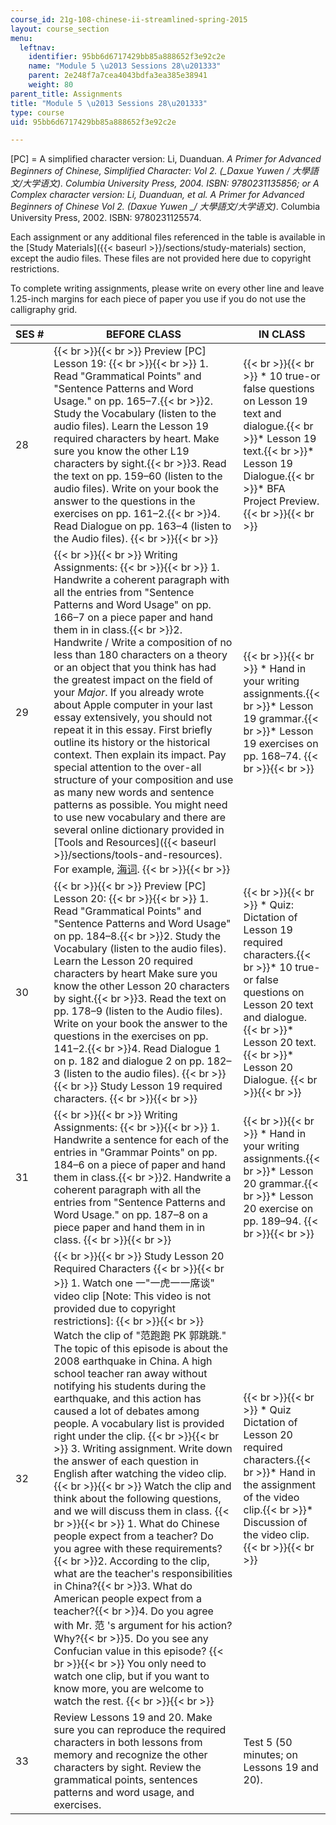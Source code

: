 ```yaml
---
course_id: 21g-108-chinese-ii-streamlined-spring-2015
layout: course_section
menu:
  leftnav:
    identifier: 95bb6d6717429bb85a888652f3e92c2e
    name: "Module 5 \u2013 Sessions 28\u201333"
    parent: 2e248f7a7cea4043bdfa3ea385e38941
    weight: 80
parent_title: Assignments
title: "Module 5 \u2013 Sessions 28\u201333"
type: course
uid: 95bb6d6717429bb85a888652f3e92c2e

---
```


\[PC\] = A simplified character version: Li, Duanduan. _A Primer for Advanced Beginners of Chinese, Simplified Character: Vol 2. (__Daxue Yuwen / 大學語文/大学语文)._ Columbia University Press, 2004. ISBN: 9780231135856; or A Complex character version: Li, Duanduan, et al. _A Primer for Advanced Beginners of Chinese Vol 2._ (_Daxue Yuwen_ __/ 大學語文/大学语文_)_. Columbia University Press, 2002. ISBN: 9780231125574.

Each assignment or any additional files referenced in the table is available in the [Study Materials]({{< baseurl >}}/sections/study-materials) section, except the audio files. These files are not provided here due to copyright restrictions.

To complete writing assignments, please write on every other line and leave 1.25-inch margins for each piece of paper you use if you do not use the calligraphy grid.

| SES # | BEFORE CLASS | IN CLASS |
| --- | --- | --- |
| 28 |  {{< br >}}{{< br >}} Preview \[PC\] Lesson 19: {{< br >}}{{< br >}} 1.  Read "Grammatical Points" and "Sentence Patterns and Word Usage." on pp. 165–7.{{< br >}}2.  Study the Vocabulary (listen to the audio files). Learn the Lesson 19 required characters by heart. Make sure you know the other L19 characters by sight.{{< br >}}3.  Read the text on pp. 159–60 (listen to the audio files). Write on your book the answer to the questions in the exercises on pp. 161–2.{{< br >}}4.  Read Dialogue on pp. 163–4 (listen to the Audio files). {{< br >}}{{< br >}}  |  {{< br >}}{{< br >}} *   10 true-or false questions on Lesson 19 text and dialogue.{{< br >}}*   Lesson 19 text.{{< br >}}*   Lesson 19 Dialogue.{{< br >}}*   BFA Project Preview. {{< br >}}{{< br >}}  |
| 29 |  {{< br >}}{{< br >}} Writing Assignments: {{< br >}}{{< br >}} 1.  Handwrite a coherent paragraph with all the entries from "Sentence Patterns and Word Usage" on pp. 166–7 on a piece paper and hand them in in class.{{< br >}}2.  Handwrite / Write a composition of no less than 180 characters on a theory or an object that you think has had the greatest impact on the field of your _Major_. If you already wrote about Apple computer in your last essay extensively, you should not repeat it in this essay. First briefly outline its history or the historical context. Then explain its impact. Pay special attention to the over-all structure of your composition and use as many new words and sentence patterns as possible. You might need to use new vocabulary and there are several online dictionary provided in [Tools and Resources]({{< baseurl >}}/sections/tools-and-resources). For example, [海词](http://dict.cn/). {{< br >}}{{< br >}}  |  {{< br >}}{{< br >}} *   Hand in your writing assignments.{{< br >}}*   Lesson 19 grammar.{{< br >}}*   Lesson 19 exercises on pp. 168–74. {{< br >}}{{< br >}}  |
| 30 |  {{< br >}}{{< br >}} Preview \[PC\] Lesson 20: {{< br >}}{{< br >}} 1.  Read "Grammatical Points" and "Sentence Patterns and Word Usage" on pp. 184–8.{{< br >}}2.  Study the Vocabulary (listen to the audio files). Learn the Lesson 20 required characters by heart Make sure you know the other Lesson 20 characters by sight.{{< br >}}3.  Read the text on pp. 178–9 (listen to the Audio files). Write on your book the answer to the questions in the exercises on pp. 141–2.{{< br >}}4.  Read Dialogue 1 on p. 182 and dialogue 2 on pp. 182–3 (listen to the audio files). {{< br >}}{{< br >}} Study Lesson 19 required characters. {{< br >}}{{< br >}}  |  {{< br >}}{{< br >}} *   Quiz: Dictation of Lesson 19 required characters.{{< br >}}*   10 true-or false questions on Lesson 20 text and dialogue.{{< br >}}*   Lesson 20 text.{{< br >}}*   Lesson 20 Dialogue. {{< br >}}{{< br >}}  |
| 31 |  {{< br >}}{{< br >}} Writing Assignments: {{< br >}}{{< br >}} 1.  Handwrite a sentence for each of the entries in "Grammar Points" on pp. 184–6 on a piece of paper and hand them in class.{{< br >}}2.  Handwrite a coherent paragraph with all the entries from "Sentence Patterns and Word Usage." on pp. 187–8 on a piece paper and hand them in in class. {{< br >}}{{< br >}}  |  {{< br >}}{{< br >}} *   Hand in your writing assignments.{{< br >}}*   Lesson 20 grammar.{{< br >}}*   Lesson 20 exercise on pp. 189–94. {{< br >}}{{< br >}}  |
| 32 |  {{< br >}}{{< br >}} Study Lesson 20 Required Characters {{< br >}}{{< br >}} 1.  Watch one ⼀"一虎⼀一席谈" video clip \[Note: This video is not provided due to copyright restrictions\]: {{< br >}}{{< br >}} Watch the clip of "范跑跑 PK 郭跳跳." The topic of this episode is about the 2008 earthquake in China. A high school teacher ran away without notifying his students during the earthquake, and this action has caused a lot of debates among people. A vocabulary list is provided right under the clip. {{< br >}}{{< br >}} 3.  Writing assignment. Write down the answer of each question in English after watching the video clip. {{< br >}}{{< br >}} Watch the clip and think about the following questions, and we will discuss them in class. {{< br >}}{{< br >}} 1.  What do Chinese people expect from a teacher? Do you agree with these requirements?{{< br >}}2.  According to the clip, what are the teacher's responsibilities in China?{{< br >}}3.  What do American people expect from a teacher?{{< br >}}4.  Do you agree with Mr. 范 's argument for his action? Why?{{< br >}}5.  Do you see any Confucian value in this episode? {{< br >}}{{< br >}} You only need to watch one clip, but if you want to know more, you are welcome to watch the rest. {{< br >}}{{< br >}}  |  {{< br >}}{{< br >}} *   Quiz Dictation of Lesson 20 required characters.{{< br >}}*   Hand in the assignment of the video clip.{{< br >}}*   Discussion of the video clip. {{< br >}}{{< br >}}  |
| 33 | Review Lessons 19 and 20. Make sure you can reproduce the required characters in both lessons from memory and recognize the other characters by sight. Review the grammatical points, sentences patterns and word usage, and exercises. | Test 5 (50 minutes; on Lessons 19 and 20).